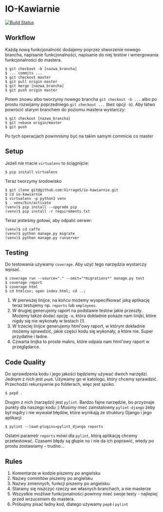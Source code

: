 # IO-Kawiarnie

[![Build Status](https://travis-ci.org/VirrageS/io-kawiarnie.svg?branch=master)](https://travis-ci.org/VirrageS/io-kawiarnie)

## Workflow

Każdą nową funkcjonalność dodajemy poprzez stworzenie nowego brancha,
napisanie funkcjonalności, napisanie do niej testów i wmergowania
funkcjonalności do mastera.

    $ git checkout -b [nazwa_brancha]
    $ ... commits ...
    $ git checkout master
    $ git pull origin master
    $ git merge [nazwa_brancha]
    $ git push origin master

Potem znowu albo tworzymy nowego brancha `git checkout -b ...` albo po prostu
rozwijamy poprzedniego `git checkout ...` (bez opcji `-b`). Aby łatwo powrócić
starym branchem do poziomu mastera wystarczy:

    $ git checkout [nazwa_brancha]
    $ git rebase origin/master
    $ git push

Po tych operacjach powinniśmy być na takim samym commicie co master

## Setup

Jeżeli nie macie `virtualenv` to ściągnijcie:

    $ pip install virtualenv

Teraz tworzymy środowisko

    $ git clone git@github.com:VirrageS/io-kawiarnie.git
    $ cd io-kawiarnie
    $ virtualenv -p python3 venv
    $ . venv/bin/activate
    (venv)$ pip install --upgrade pip
    (venv)$ pip install -r requirements.txt

Teraz jesteśmy gotowi, aby odpalić serwer:

    (venv)$ cd caffe
    (venv)$ python manage.py migrate
    (venv)$ python manage.py runserver

## Testing

Do testowania używamy `coverage`. Aby użyć tego narzędzia wystarczy wpisać.

    $ coverage run --source="." --omit="*migrations*" manage.py test
    $ coverage report
    $ coverage html
    $ cd htmlcov; open index.html; cd ..;


1. W pierwszej linijce, na końcu możemy wyspecifkować jaką aplikację teraz
testujemy np. `reports` lub `employees`.
2. W drugiej generujemy raport na podstawie testów jakie przeszły. Możemy także
dodać opcję `-m`, która dokładnie pokaże nam linijki, które nigdy się nie
wykonały w testach (!).
3. W trzeciej linijce generujemy html'owy raport, w którym dokładnie możemy
sprawdzić, jakie części kodu się wykonały, a które nie. Super przydatne i ładne.
4. Czwarta linijka to proste makro, które odpala nam html'owy raport w
przeglądarce.

## Code Quality

Do sprawdzenia kodu i jego jakości będziemy używać dwóch narzędzi. Jednym
z nich jest `pep8`. Używamy go w katologu, który chcemy sprawdzić. Przechodzi
rekursywnie po folderach, więc jest spoko.

    $ pep8 .

Drugim z nich (narzędzi) jest `pylint`. Bardzo fajne narzędzie, bo przyznaje
punkty dla naszego kodu :) Musimy mieć zainstalowny `pylint-django` żeby był
mądry i nie wywalał błędów, które wynikają ze struktury Django i jego aplikacji

    $ pylint --load-plugins=pylint_django reports

Ostatni parametr `reports` mówi dla `pylint`, którą aplikację chcemy
przetestować. Czasami błędy są głupie no i nie da ich poprawić, wtedy po prostu
zostawiamy - trudno...

## Rules

1. Komentarze w kodzie piszemy po angielsku
2. Nazwy commitów piszemy po angielsku
3. Nazwy zmiennych, funkcji piszemy po angielsku
4. Staramy się niszczyć rzeczy we własnych branchach, a nie masterze
5. Wszystkie możliwe funkcjonalności powinny mieć swoje testy - najlepiej przed
wrzuceniem do mastera.
6. Próbujmy pisać ładny kod, dlatego używamy `pep8` i `pylint`
